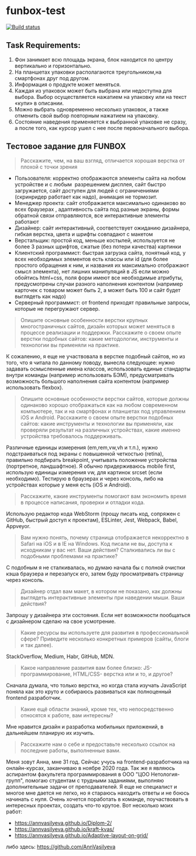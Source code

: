 # funbox-test
[![Build status](https://ci.appveyor.com/api/projects/status/3h70k0ky0c72to05?svg=true)](https://ci.appveyor.com/project/AnnVasilyeva/funbox-test)
## Task Requirements:
1. Фон занимает всю площадь экрана, блок находится по центру вертикально и горизонтально.
2. На планшетах упаковки располагаются треугольником,на смартфонах друг под другом.
3. Информация о продукте может меняться.
4. Каждая из упаковок может быть выбрана или недоступна для выбора. Выбор
   осуществляется нажатием на упаковку или на текст «купи» в описании.
5. Можно выбрать одновременно несколько упаковок, а также отменить свой
   выбор повторным нажатием на упаковку.
6. Состояние наведения применяется к выбранной упаковке не сразу, а после
   того, как курсор ушел с нее после первоначального выбора.
   
## Тестовое задание для FUNBOX
> Расскажите, чем, на ваш взгляд, отличается хорошая верстка от плохой с точки зрения
 * Пользователя: корректно отображаются элементы сайта на любом устройстве и с любым  разрешением дисплея, сайт быстро загружается, сайт доступен для людей с ограничениями (скринридер работает как надо), анимация не тормозит.
 * Менеджер проекта: сайт отображается максимально одинаково во всех браузерах , адаптивность сайта под разные экраны, формы обратной связи отправляются, все интерактивные элементы работают
 * Дизайнер: сайт интерактивный, соответствует ожиданию дизайнера, гибкая верстка, цвета и шрифты совпадают с макетом
 * Верстальщик: простой код, меньше костылей, используется не более 3 разных шрифтов, сжатые (без потери качества) картинки
 * Клиентский программист: быстрая загрузка сайта, понятный код, у всех необходимых элементов есть классы или id (для более простого обращения к ним, и названия их максимально отображают смысл элемента), нет лишних манипуляций в JS  если можно обойтись html+css, поля форм имеют все необходимые атрибуты, предусмотрены случаи разного наполнения контентом (например карточек с товаром может быть 2, а может быть 100 и сайт будет выглядеть как надо)
 * Серверный программист: от frontend приходят правильные запросы, которые не перегружают сервер.
 
 > Опишите основные особенности верстки крупных многостраничных сайтов, дизайн которых может меняться в процессе реализации и поддержки.
   Расскажите о своем опыте верстки подобных сайтов: какие методологии, инструменты и технологии вы применяли на практике.

  К сожалению, я еще не участвовала в верстке подобный сайтов, но из того, что я читала по данному поводу, вынесла следующее: нужно задавать осмысленные имена классов, использовать единые стандарты внутри команды (например использовать БЭМ), предусматривать возможность большого наполнения сайта контентом (например использовать flexbox).
  
  > Опишите основные особенности верстки сайтов, которые должны одинаково хорошо отображаться как на любом современном компьютере, так и на смартфонах и планшетах под управлением iOS и Android. Расскажите о своем опыте верстки подобных сайтов: какие инструменты и технологии вы применяли, как проверяли результат на различных устройствах, какие именно устройства требовалось поддерживать.
 
 Различные единицы измерения (em,rem,vw,vh и т.п.), нужно подстраиваться под экраны с повышенной четкостью (retina), правильно подбирать breakpoint, учитывать положение устройства (портретное, ландшафтное). Я обычно придерживаюсь mobile first, использую единицы измерения vw, для картинок  srcset (если необходимо). Тестирую в браузерах и через консоль, либо на устройствах которые у меня есть (iOS и Android).
 
 > Расскажите, какие инструменты помогают вам экономить время в процессе написания, проверки и отладки кода.

 Использую редактор кода WebStorm (прощу писать код, сопряжен с GitHub, быстрый доступ к проектам), ESLinter, Jest, Webpack, Babel, Appveyor.
 
 >  Вам нужно понять, почему страница отображается некорректно в Safari на iOS и в IE на Windows. Код писали не вы, доступа к исходникам у вас нет. Ваши действия? Сталкивались ли вы с подобными проблемами на практике?
 
 С подобным я не сталкивалась, но думаю начала бы с полной очистки кэша браузера и перезапуск его, затем буду просматривать страницу через консоль.
 
 > Дизайнер отдал вам макет, в котором не показано, как должны выглядеть интерактивные элементы при наведении мыши. Ваши действия?

 Запрошу у дизайнера эти состояния. Если нет возможности пообщаться с дизайнером сделаю на свое усмотрение.
 
 > Какие ресурсы вы используете для развития в профессиональной сфере? Приведите несколько конкретных примеров (сайты, блоги и так далее).

 StackOverflow, Medium, Habr, GitHub, MDN.
 
 > Какое направление развития вам более близко: JS-программирование, HTML/CSS- верстка или и то, и другое?
 
 Сначала думала, что только верстка, но когда стала изучать JavaScript поняла как это круто и собираюсь развиваться как полноценный frontend разработчик.
 
 > Какие ещё области знаний, кроме тех, что непосредственно относятся к работе, вам интересны?

 Мне нравится дизайн и разработка мобильных приложений, в дальнейшем планирую их изучить.
 
 > Расскажите нам о себе и предоставьте несколько ссылок на последние работы, выполненные вами.

 Меня зовут Анна, мне 31 год. Сейчас учусь на frontend-разработчика на онлайн-курсах, заканчиваю в ноябре 2020 года. 
 Так же я являюсь аспирантом факультета программирования в ООО "ЦОО Нетология-групп", помогаю студентам с трудными заданиями, выполняю дополнительные задачи от преподавателей. 
 Я еще не специалист и многое мне дается не легко, но я стараюсь находить ответы и не боюсь начинать с нуля. Очень хочется поработать в команде, поучаствовать в интересных проектах, создать что-то крутое.
 Вот несколько моих работ: 
 * https://annvasilyeva.github.io/Diplom-2/
 * https://annvasilyeva.github.io/kraft-kvas/
 * https://annvasilyeva.github.io/Adaptive-layout-on-grid/
 
либо здесь: https://github.com/AnnVasilyeva
 
